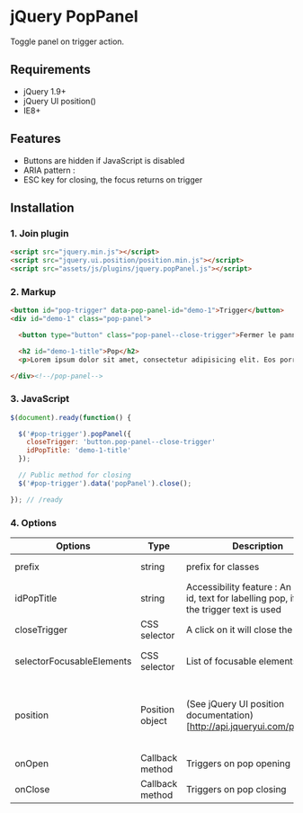 # jQuery PopPanel

Toggle panel on trigger action.


## Requirements

* jQuery 1.9+
* jQuery UI position()
* IE8+


## Features

* Buttons are hidden if JavaScript is disabled
* ARIA pattern :
* ESC key for closing, the focus returns on trigger


## Installation



### 1. Join plugin

```html
<script src="jquery.min.js"></script>
<script src="jquery.ui.position/position.min.js"></script>
<script src="assets/js/plugins/jquery.popPanel.js"></script>
```



### 2. Markup

```html
<button id="pop-trigger" data-pop-panel-id="demo-1">Trigger</button>
<div id="demo-1" class="pop-panel">

  <button type="button" class="pop-panel--close-trigger">Fermer le panneau</button>

  <h2 id="demo-1-title">Pop</h2>
  <p>Lorem ipsum dolor sit amet, consectetur adipisicing elit. Eos porro facere necessitatibus nisi accusantium nobis error molestiae distinctio officiis. Debitis?</p>

</div><!--/pop-panel-->
```



### 3. JavaScript

```js
$(document).ready(function() {

  $('#pop-trigger').popPanel({
    closeTrigger: 'button.pop-panel--close-trigger'
    idPopTitle: 'demo-1-title'
  });

  // Public method for closing
  $('#pop-trigger').data('popPanel').close();

}); // /ready
```


### 4. Options

Options                   | Type            | Description                      | Default
--------------------------|-----------------|----------------------------------|--------------------------------------------------------
prefix                    | string          | prefix for classes               | 'pop-panel-'
idPopTitle                | string          | Accessibility feature : An HTML id, text for labelling pop, if null, the trigger text is used  | null
closeTrigger              | CSS selector    | A click on it will close the pop | null
selectorFocusableElements | CSS selector    | List of focusable elements       | 'a, button, input'
position                  | Position object | (See jQuery UI position documentation)[http://api.jqueryui.com/position/] | { my: 'left top', at: 'left bottom', collision : 'flip' }
onOpen                    | Callback method | Triggers on pop opening          | function() {}
onClose                   | Callback method | Triggers on pop closing          | function() {}
